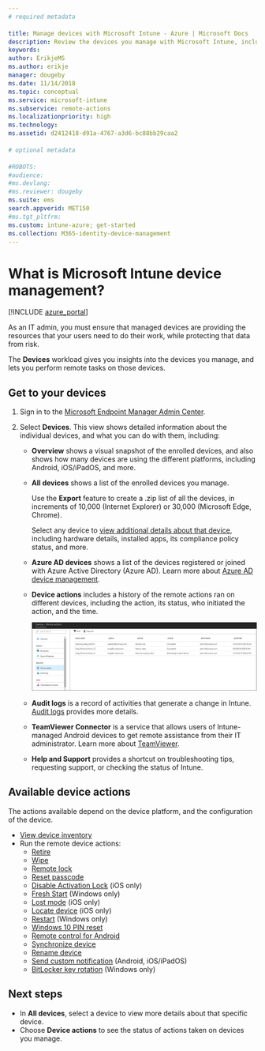```yaml
---
# required metadata

title: Manage devices with Microsoft Intune - Azure | Microsoft Docs
description: Review the devices you manage with Microsoft Intune, including exporting a devices list into csv format, view your Azure Active Directory-joined devices, review a change log of actions on the device, use TeamViewer Connector to allow IT admins remotely troubleshoot Android devices, and view all the actions you can run on your devices.
keywords:
author: ErikjeMS
ms.author: erikje
manager: dougeby
ms.date: 11/14/2018
ms.topic: conceptual
ms.service: microsoft-intune
ms.subservice: remote-actions
ms.localizationpriority: high
ms.technology:
ms.assetid: d2412418-d91a-4767-a3d6-bc88bb29caa2

# optional metadata

#ROBOTS:
#audience:
#ms.devlang:
#ms.reviewer: dougeby
ms.suite: ems
search.appverid: MET150
#ms.tgt_pltfrm:
ms.custom: intune-azure; get-started
ms.collection: M365-identity-device-management
---
```


# What is Microsoft Intune device management?

[!INCLUDE [azure_portal](../includes/azure_portal.md)]

As an IT admin, you must ensure that managed devices are providing the resources that your users need to do their work, while protecting that data from risk.

The **Devices** workload gives you insights into the devices you manage, and lets you perform remote tasks on those devices.

## Get to your devices

1. Sign in to the [Microsoft Endpoint Manager Admin Center](https://go.microsoft.com/fwlink/?linkid=2109431).
3. Select **Devices**. This view shows detailed information about the individual devices, and what you can do with them, including:

   - **Overview** shows a visual snapshot of the enrolled devices, and also shows how many devices are using the different platforms, including Android, iOS/iPadOS, and more.
   - **All devices** shows a list of the enrolled devices you manage.

     Use the **Export** feature to create a .zip list of all the devices, in increments of 10,000 (Internet Explorer) or 30,000 (Microsoft Edge, Chrome).

     Select any device to [view additional details about that device](device-inventory.md), including hardware details, installed apps, its compliance policy status, and more.

   - **Azure AD devices** shows a list of the devices registered or joined with Azure Active Directory (Azure AD). Learn more about [Azure AD device management](https://docs.microsoft.com/azure/active-directory/device-management-introduction).
   - **Device actions** includes a history of the remote actions ran on different devices, including the action, its status, who initiated the action, and the time.

     ![Screenshot of monitor device actions](./media/device-management/monitor-device-actions.png)

   - **Audit logs** is a record of activities that generate a change in Intune. [Audit logs](../fundamentals/monitor-audit-logs.md) provides more details.
   - **TeamViewer Connector** is a service that allows users of Intune-managed Android devices to get remote assistance from their IT administrator. Learn more about [TeamViewer](teamviewer-support.md).
   - **Help and Support** provides a shortcut on troubleshooting tips, requesting support, or checking the status of Intune.

## Available device actions
The actions available depend on the device platform, and the configuration of the device.

- [View device inventory](device-inventory.md)
- Run the remote device actions:
  - [Retire](devices-wipe.md#retire)
  - [Wipe](devices-wipe.md#wipe)
  - [Remote lock](device-remote-lock.md)
  - [Reset passcode](device-passcode-reset.md)
  - [Disable Activation Lock](device-activation-lock-bypass.md) (iOS only)
  - [Fresh Start](device-fresh-start.md) (Windows only)
  - [Lost mode](device-lost-mode.md) (iOS only)
  - [Locate device](device-locate.md) (iOS only)
  - [Restart](device-restart.md) (Windows only)
  - [Windows 10 PIN reset](device-windows-pin-reset.md)
  - [Remote control for Android](teamviewer-support.md)
  - [Synchronize device](device-sync.md)
  - [Rename device](device-rename.md)
  - [Send custom notification](custom-notifications.md#send-a-custom-notification-to-a-single-device) (Android, iOS/iPadOS)
  - [BitLocker key rotation](../protect/encrypt-devices.md#rotate-bitlocker-recovery-keys) (Windows only)

## Next steps

- In **All devices**, select a device to view more details about that specific device.
- Choose **Device actions** to see the status of actions taken on devices you manage.
